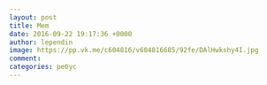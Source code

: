 ```yaml
---
layout: post
title: Mem
date: 2016-09-22 19:17:36 +0000
author: lependin
image: https://pp.vk.me/c604816/v604816685/92fe/DAlHwkshy4I.jpg
comment: 
categories: ребус
---
```

